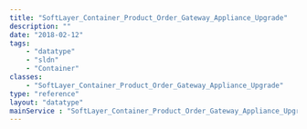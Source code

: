 ```yaml
---
title: "SoftLayer_Container_Product_Order_Gateway_Appliance_Upgrade"
description: ""
date: "2018-02-12"
tags:
    - "datatype"
    - "sldn"
    - "Container"
classes:
    - "SoftLayer_Container_Product_Order_Gateway_Appliance_Upgrade"
type: "reference"
layout: "datatype"
mainService : "SoftLayer_Container_Product_Order_Gateway_Appliance_Upgrade"
---
```

